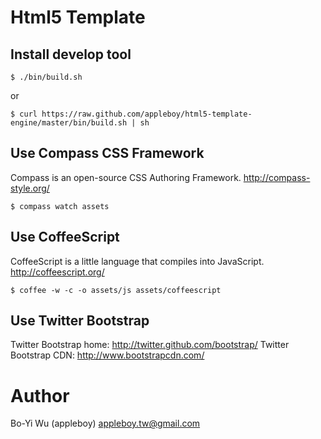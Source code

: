 Html5 Template
======================

Install develop tool
-------------

    $ ./bin/build.sh
    
or

    $ curl https://raw.github.com/appleboy/html5-template-engine/master/bin/build.sh | sh

Use Compass CSS Framework
-------------

Compass is an open-source CSS Authoring Framework. http://compass-style.org/

    $ compass watch assets

Use CoffeeScript
-------------

CoffeeScript is a little language that compiles into JavaScript. http://coffeescript.org/

    $ coffee -w -c -o assets/js assets/coffeescript

Use Twitter Bootstrap
-------------

Twitter Bootstrap home: http://twitter.github.com/bootstrap/
Twitter Bootstrap CDN: http://www.bootstrapcdn.com/

Author
======================

Bo-Yi Wu (appleboy) <appleboy.tw@gmail.com>
